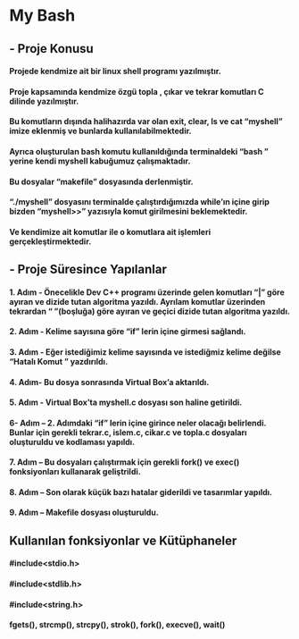 # **My Bash**

## **- Proje Konusu**
####  Projede kendmize ait bir linux shell programı yazılmıştır.
####  Proje kapsamında kendmize özgü topla , çıkar ve tekrar komutları C dilinde yazılmıştır. 
####  Bu komutların dışında halihazırda var olan exit, clear, ls ve cat “myshell” imize eklenmiş ve bunlarda kullanılabilmektedir. 
####  Ayrıca oluşturulan bash komutu kullanıldığında terminaldeki “bash ” yerine kendi myshell kabuğumuz çalışmaktadır.
####  Bu dosyalar “makefile” dosyasında derlenmiştir. 
####  “./myshell” dosyasını terminalde çalıştırdığımızda while’ın içine girip bizden “myshell>>” yazısıyla komut girilmesini beklemektedir. 
#### Ve kendimize ait komutlar ile o komutlara ait işlemleri gerçekleştirmektedir.

## **- Proje Süresince Yapılanlar**
#### 1. Adım - Önecelikle Dev C++ programı üzerinde gelen komutları “|” göre ayıran ve dizide tutan algoritma yazıldı. Ayrılam komutlar üzerinden tekrardan “ ”(boşluğa) göre ayıran ve geçici dizide tutan algoritma yazıldı.
#### 2. Adım - Kelime sayısına göre “if” lerin içine girmesi sağlandı.
#### 3. Adım - Eğer istediğimiz kelime sayısında ve istediğmiz kelime değilse “Hatalı Komut ” yazdırıldı.
#### 4. Adım- Bu dosya sonrasında Virtual Box’a aktarıldı.
#### 5. Adım - Virtual Box’ta myshell.c dosyası son haline getirildi.
#### 6- Adım – 2. Adımdaki “if” lerin içine girince neler olacağı belirlendi. Bunlar için gerekli tekrar.c, islem.c, cikar.c ve topla.c dosyaları oluşturuldu ve kodlaması yapıldı.
#### 7. Adım – Bu dosyaları çalıştırmak için gerekli fork() ve exec() fonksiyonları kullanarak geliştrildi.
#### 8. Adım – Son olarak küçük bazı hatalar giderildi ve tasarımlar yapıldı.
#### 9. Adım – Makefile dosyası oluşturuldu.

## Kullanılan fonksiyonlar ve Kütüphaneler
#### #include<stdio.h>
#### #include<stdlib.h>
#### #include<string.h>
#### fgets(), strcmp(), strcpy(), strok(), fork(), execve(), wait()
